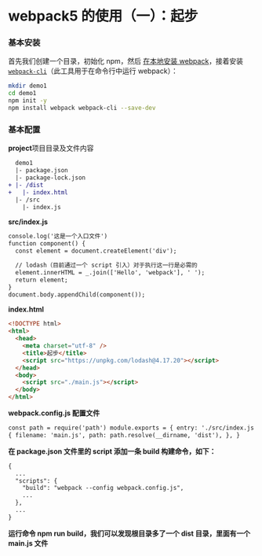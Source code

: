 # webpack5 的使用（一）：起步

### 基本安装

首先我们创建一个目录，初始化 npm，然后 [在本地安装 webpack](https://webpack.docschina.org/guides/installation#local-installation)，接着安装 [`webpack-cli`](https://github.com/webpack/webpack-cli)（此工具用于在命令行中运行 webpack）：

```bash
mkdir demo1
cd demo1
npm init -y
npm install webpack webpack-cli --save-dev
```

### 基本配置

**project**项目目录及文件内容

```diff
  demo1
  |- package.json
  |- package-lock.json
+ |- /dist
+   |- index.html
  |- /src
    |- index.js
```

**src/index.js**

```diff
console.log('这是一个入口文件')
function component() {
  const element = document.createElement('div');

  // lodash（目前通过一个 script 引入）对于执行这一行是必需的
  element.innerHTML = _.join(['Hello', 'webpack'], ' ');
  return element;
}
document.body.appendChild(component());
```

**index.html**

```html
<!DOCTYPE html>
<html>
  <head>
    <meta charset="utf-8" />
    <title>起步</title>
    <script src="https://unpkg.com/lodash@4.17.20"></script>
  </head>
  <body>
    <script src="./main.js"></script>
  </body>
</html>
```

**webpack.config.js 配置文件**

```html
const path = require('path') module.exports = { entry: './src/index.js', output:
{ filename: 'main.js', path: path.resolve(__dirname, 'dist'), }, }
```

**在 package.json 文件里的 script 添加一条 build 构建命令，如下：**

```diff
{
  ...
  "scripts": {
    "build": "webpack --config webpack.config.js",
    ...
  },
  ...
}

```

**运行命令 npm run build，我们可以发现根目录多了一个 dist 目录，里面有一个 main.js 文件**
